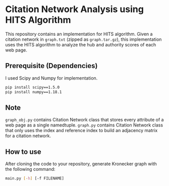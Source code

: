 # Citation Network Analysis using HITS Algorithm

This repository contains an implementation for HITS algorithm. 
Given a citation network in `graph.txt` (zipped as `graph.tar.gz`), this implementation uses the HITS algorithm to analyze the hub and authority scores of each web page.

## Prerequisite (Dependencies)

I used Scipy and Numpy for implementation.

```bash
pip install scipy==1.5.0
pip install numpy==1.18.1
```

## Note
`graph_obj.py` contains Citation Network class that stores every attribute of a web page as a single namedtuple.
`graph.py` contains Citation Network class that only uses the index and reference index to build an adjacency matrix for a citation network.

## How to use
After cloning the code to your repository, generate Kronecker graph with the following command:
```bash
main.py [-h] [-f FILENAME]
```